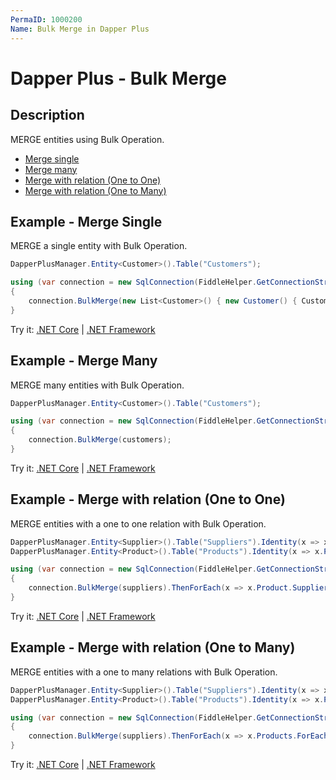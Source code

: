 ```yaml
---
PermaID: 1000200
Name: Bulk Merge in Dapper Plus
---
```


# Dapper Plus - Bulk Merge

## Description
MERGE entities using Bulk Operation.

- [Merge single](#example---merge-single)
- [Merge many](#example---merge-many)
- [Merge with relation (One to One)](#example---merge-with-relation-one-to-one)
- [Merge with relation (One to Many)](#example---merge-with-relation-one-to-many)

## Example - Merge Single
MERGE a single entity with Bulk Operation.

```csharp
DapperPlusManager.Entity<Customer>().Table("Customers"); 

using (var connection = new SqlConnection(FiddleHelper.GetConnectionStringSqlServerW3Schools()))
{
    connection.BulkMerge(new List<Customer>() { new Customer() { CustomerName = "ExampleBulkMerge", ContactName = "Example Name :" +  1}});
}        
```
Try it: [.NET Core](https://dotnetfiddle.net/MVW9uO) | [.NET Framework](https://dotnetfiddle.net/EOby5U)

## Example - Merge Many
MERGE many entities with Bulk Operation.

```csharp
DapperPlusManager.Entity<Customer>().Table("Customers"); 

using (var connection = new SqlConnection(FiddleHelper.GetConnectionStringSqlServerW3Schools()))
{
    connection.BulkMerge(customers);
}
```
Try it: [.NET Core](https://dotnetfiddle.net/qHxfT9) | [.NET Framework](https://dotnetfiddle.net/Ncp8RC)

## Example - Merge with relation (One to One)
MERGE entities with a one to one relation with Bulk Operation.

```csharp
DapperPlusManager.Entity<Supplier>().Table("Suppliers").Identity(x => x.SupplierID);
DapperPlusManager.Entity<Product>().Table("Products").Identity(x => x.ProductID);

using (var connection = new SqlConnection(FiddleHelper.GetConnectionStringSqlServerW3Schools()))
{    
    connection.BulkMerge(suppliers).ThenForEach(x => x.Product.SupplierID = x.SupplierID).ThenBulkMerge(x => x.Product);
}
```
Try it: [.NET Core](https://dotnetfiddle.net/1lGd5X) | [.NET Framework](https://dotnetfiddle.net/zUIMnK)

## Example - Merge with relation (One to Many)
MERGE entities with a one to many relations with Bulk Operation.

```csharp
DapperPlusManager.Entity<Supplier>().Table("Suppliers").Identity(x => x.SupplierID);
DapperPlusManager.Entity<Product>().Table("Products").Identity(x => x.ProductID);

using (var connection = new SqlConnection(FiddleHelper.GetConnectionStringSqlServerW3Schools()))
{
    connection.BulkMerge(suppliers).ThenForEach(x => x.Products.ForEach(y => y.SupplierID =  x.SupplierID)).ThenBulkMerge(x => x.Products);
}
```
Try it: [.NET Core](https://dotnetfiddle.net/bYDz5C) | [.NET Framework](https://dotnetfiddle.net/YM0zev)
